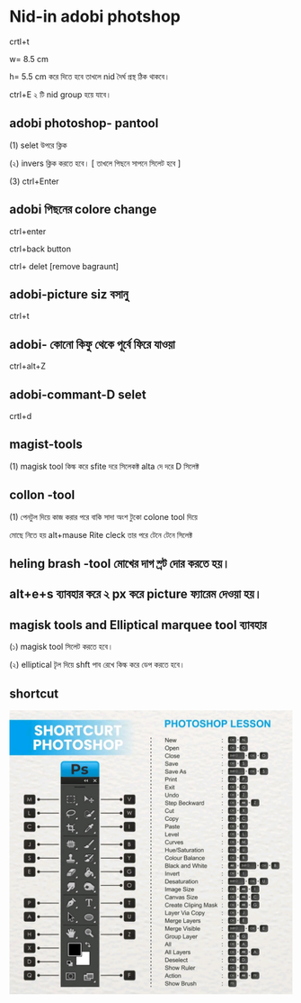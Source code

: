 # Nid-in adobi photshop

crtl+t 

w= 8.5 cm

h= 5.5 cm করে দিতে হবে তাখলে nid দৈর্ঘ প্রস্থ ঠিক থাকবে। 

ctrl+E ২ টি nid group হয়ে যাবে। 

 ## adobi photoshop- pantool

 (1) selet উপরে ক্লিক

 (২) invers ক্লিক করতে হবে। [ তাখলে পিছনে সাপনে সিলেট হবে ]

(3) ctrl+Enter

## adobi পিছনের colore change 

ctrl+enter

ctrl+back button

ctrl+ delet [remove bagraunt]

## adobi-picture siz বসানু

ctrl+t

## adobi- কোনো কিফু থেকে পূর্বে ফিরে যাওয়া

ctrl+alt+Z

## adobi-commant-D selet

crtl+d

 
## magist-tools 

(1) magisk tool কিল্ক করে sfite দরে সিলেকক্ট alta দে দরে D সিলেক্ট

## collon -tool
(1) পেনটুল দিয়ে কাজ করার পরে বাকি সাদা অংশ টুকো colone tool দিয়ে

মোছে নিতে হয় alt+mause Rite cleck তার পরে টেনে টেনে সিলেক্ট

## heling brash -tool মোখের দাগ স্র্ট দোর করতে হয়।

## alt+e+s ব্যাবহার করে ২ px করে picture ফ্যারেম দেওয়া হয়। 


## magisk tools and Elliptical marquee tool ব্যাবহার

(১) magisk tool সিলেট করতে হবে।

(২) elliptical টৃল দিয়ে shft পাব রেখে কিল্ক করে ডেপ করতে হবে।








## shortcut


<!--[profile](./sho.jpg)-->
<img src="sho.jpg" width="600"/>


